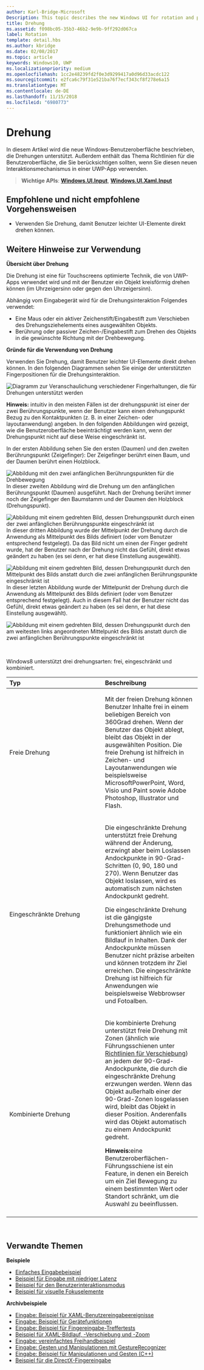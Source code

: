 ```yaml
---
author: Karl-Bridge-Microsoft
Description: This topic describes the new Windows UI for rotation and provides user experience guidelines that should be considered when using this new interaction mechanism in your UWP app.
title: Drehung
ms.assetid: f098bc05-35b3-46b2-9e9b-9ff292d067ca
label: Rotation
template: detail.hbs
ms.author: kbridge
ms.date: 02/08/2017
ms.topic: article
keywords: Windows10, UWP
ms.localizationpriority: medium
ms.openlocfilehash: 1cc2e48239fd2f0e3d9299417a0d96d33acdc122
ms.sourcegitcommit: e2fca6c79f31e521ba76f7ecf343cf8f278e6a15
ms.translationtype: MT
ms.contentlocale: de-DE
ms.lasthandoff: 11/15/2018
ms.locfileid: "6980773"
---
```

# <a name="rotation"></a>Drehung


In diesem Artikel wird die neue Windows-Benutzeroberfläche beschrieben, die Drehungen unterstützt. Außerdem enthält das Thema Richtlinien für die Benutzeroberfläche, die Sie berücksichtigen sollten, wenn Sie diesen neuen Interaktionsmechanismus in einer UWP-App verwenden.

> **Wichtige APIs**: [**Windows.UI.Input**](https://msdn.microsoft.com/library/windows/apps/br242084), [**Windows.UI.Xaml.Input**](https://msdn.microsoft.com/library/windows/apps/br227994)

## <a name="dos-and-donts"></a>Empfohlene und nicht empfohlene Vorgehensweisen

-   Verwenden Sie Drehung, damit Benutzer leichter UI-Elemente direkt drehen können.

## <a name="additional-usage-guidance"></a>Weitere Hinweise zur Verwendung


**Übersicht über Drehung**

Die Drehung ist eine für Touchscreens optimierte Technik, die von UWP-Apps verwendet wird und mit der Benutzer ein Objekt kreisförmig drehen können (im Uhrzeigersinn oder gegen den Uhrzeigersinn).

Abhängig vom Eingabegerät wird für die Drehungsinteraktion Folgendes verwendet:

-   Eine Maus oder ein aktiver Zeichenstift/Eingabestift zum Verschieben des Drehungsziehelements eines ausgewählten Objekts.
-   Berührung oder passiver Zeichen-/Eingabestift zum Drehen des Objekts in die gewünschte Richtung mit der Drehbewegung.

**Gründe für die Verwendung von Drehung**

Verwenden Sie Drehung, damit Benutzer leichter UI-Elemente direkt drehen können. In den folgenden Diagrammen sehen Sie einige der unterstützten Fingerpositionen für die Drehungsinteraktion.

![Diagramm zur Veranschaulichung verschiedener Fingerhaltungen, die für Drehungen unterstützt werden](images/ux-rotate-positions.png)

**Hinweis:**  intuitiv in den meisten Fällen ist der drehungspunkt ist einer der zwei Berührungspunkte, wenn der Benutzer kann einen drehungspunkt Bezug zu den Kontaktpunkten (z. B. in einer Zeichen- oder layoutanwendung) angeben. In den folgenden Abbildungen wird gezeigt, wie die Benutzeroberfläche beeinträchtigt werden kann, wenn der Drehungspunkt nicht auf diese Weise eingeschränkt ist.

In der ersten Abbildung sehen Sie den ersten (Daumen) und den zweiten Berührungspunkt (Zeigefinger): Der Zeigefinger berührt einen Baum, und der Daumen berührt einen Holzblock.

![Abbildung mit den zwei anfänglichen Berührungspunkten für die Drehbewegung](images/ux-rotate-points1.png)
In dieser zweiten Abbildung wird die Drehung um den anfänglichen Berührungspunkt (Daumen) ausgeführt. Nach der Drehung berührt immer noch der Zeigefinger den Baumstamm und der Daumen den Holzblock (Drehungspunkt).

![Abbildung mit einem gedrehten Bild, dessen Drehungspunkt durch einen der zwei anfänglichen Berührungspunkte eingeschränkt ist](images/ux-rotate-points2.png)
In dieser dritten Abbildung wurde der Mittelpunkt der Drehung durch die Anwendung als Mittelpunkt des Bilds definiert (oder vom Benutzer entsprechend festgelegt). Da das Bild nicht um einen der Finger gedreht wurde, hat der Benutzer nach der Drehung nicht das Gefühl, direkt etwas geändert zu haben (es sei denn, er hat diese Einstellung ausgewählt).

![Abbildung mit einem gedrehten Bild, dessen Drehungspunkt durch den Mittelpunkt des Bilds anstatt durch die zwei anfänglichen Berührungspunkte eingeschränkt ist](images/ux-rotate-points3.png)
In dieser letzten Abbildung wurde der Mittelpunkt der Drehung durch die Anwendung als Mittelpunkt des Bilds definiert (oder vom Benutzer entsprechend festgelegt). Auch in diesem Fall hat der Benutzer nicht das Gefühl, direkt etwas geändert zu haben (es sei denn, er hat diese Einstellung ausgewählt).

![Abbildung mit einem gedrehten Bild, dessen Drehungspunkt durch den am weitesten links angeordneten Mittelpunkt des Bilds anstatt durch die zwei anfänglichen Berührungspunkte eingeschränkt ist](images/ux-rotate-points4.png)

 

Windows8 unterstützt drei drehungsarten: frei, eingeschränkt und kombiniert.

<table>
<colgroup>
<col width="50%" />
<col width="50%" />
</colgroup>
<thead>
<tr class="header">
<th align="left">Typ</th>
<th align="left">Beschreibung</th>
</tr>
</thead>
<tbody>
<tr class="odd">
<td align="left">Freie Drehung</td>
<td align="left"><p>Mit der freien Drehung können Benutzer Inhalte frei in einem beliebigen Bereich von 360Grad drehen. Wenn der Benutzer das Objekt ablegt, bleibt das Objekt in der ausgewählten Position. Die freie Drehung ist hilfreich in Zeichen- und Layoutanwendungen wie beispielsweise MicrosoftPowerPoint, Word, Visio und Paint sowie Adobe Photoshop, Illustrator und Flash.</p></td>
</tr>
<tr class="even">
<td align="left">Eingeschränkte Drehung</td>
<td align="left"><p>Die eingeschränkte Drehung unterstützt freie Drehung während der Änderung, erzwingt aber beim Loslassen Andockpunkte in 90-Grad-Schritten (0, 90, 180 und 270). Wenn Benutzer das Objekt loslassen, wird es automatisch zum nächsten Andockpunkt gedreht.</p>
<p>Die eingeschränkte Drehung ist die gängigste Drehungsmethode und funktioniert ähnlich wie ein Bildlauf in Inhalten. Dank der Andockpunkte müssen Benutzer nicht präzise arbeiten und können trotzdem ihr Ziel erreichen. Die eingeschränkte Drehung ist hilfreich für Anwendungen wie beispielsweise Webbrowser und Fotoalben.</p></td>
</tr>
<tr class="odd">
<td align="left">Kombinierte Drehung</td>
<td align="left"><p>Die kombinierte Drehung unterstützt freie Drehung mit Zonen (ähnlich wie Führungsschienen unter <a href="guidelines-for-panning.md">Richtlinien für Verschiebung</a>) an jedem der 90-Grad-Andockpunkte, die durch die eingeschränkte Drehung erzwungen werden. Wenn das Objekt außerhalb einer der 90-Grad-Zonen losgelassen wird, bleibt das Objekt in dieser Position. Anderenfalls wird das Objekt automatisch zu einem Andockpunkt gedreht.</p>
<div class="alert">
<strong>Hinweis:</strong>eine Benutzeroberflächen-Führungsschiene ist ein Feature, in denen ein Bereich um ein Ziel Bewegung zu einem bestimmten Wert oder Standort schränkt, um die Auswahl zu beeinflussen.
</div>
<div>
 
</div></td>
</tr>
</tbody>
</table>

 

## <a name="related-topics"></a>Verwandte Themen


**Beispiele**
* [Einfaches Eingabebeispiel](https://go.microsoft.com/fwlink/p/?LinkID=620302)
* [Beispiel für Eingabe mit niedriger Latenz](https://go.microsoft.com/fwlink/p/?LinkID=620304)
* [Beispiel für den Benutzerinteraktionsmodus](https://go.microsoft.com/fwlink/p/?LinkID=619894)
* [Beispiel für visuelle Fokuselemente](https://go.microsoft.com/fwlink/p/?LinkID=619895)

**Archivbeispiele**
* [Eingabe: Beispiel für XAML-Benutzereingabeereignisse](https://go.microsoft.com/fwlink/p/?linkid=226855)
* [Eingabe: Beispiel für Gerätefunktionen](https://go.microsoft.com/fwlink/p/?linkid=231530)
* [Eingabe: Beispiel für Fingereingabe-Treffertests](https://go.microsoft.com/fwlink/p/?linkid=231590)
* [Beispiel für XAML-Bildlauf, -Verschiebung und -Zoom](https://go.microsoft.com/fwlink/p/?linkid=251717)
* [Eingabe: vereinfachtes Freihandbeispiel](https://go.microsoft.com/fwlink/p/?linkid=246570)
* [Eingabe: Gesten und Manipulationen mit GestureRecognizer](https://go.microsoft.com/fwlink/p/?LinkId=264995)
* [Eingabe: Beispiel für Manipulationen und Gesten (C++)](https://go.microsoft.com/fwlink/p/?linkid=231605)
* [Beispiel für die DirectX-Fingereingabe](https://go.microsoft.com/fwlink/p/?LinkID=231627)
 

 





